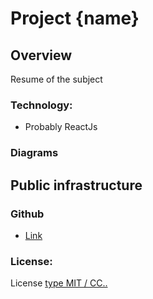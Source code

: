 # Project {name}

## Overview
Resume of the subject

### Technology:
- Probably ReactJs

### Diagrams

## Public infrastructure
### Github
- [Link](https://github.com/Group-3-Charlie)

### License:
License [type MIT / CC..](https://github.com/Group-3-Charlie)

